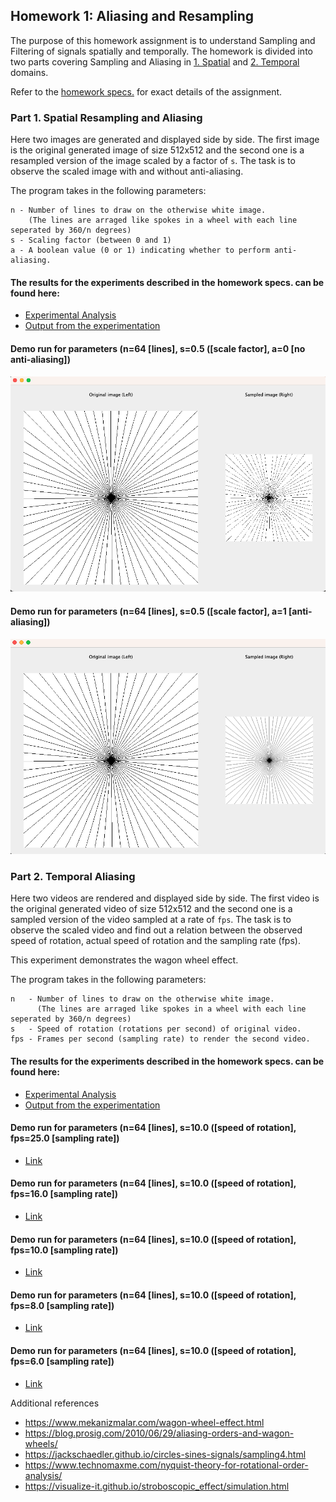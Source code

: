 ## Homework 1: Aliasing and Resampling ##

The purpose of this homework assignment is to understand Sampling and Filtering of signals
spatially and temporally. The homework is divided into two parts covering Sampling and
Aliasing in [1. Spatial](#part-1-spatial-resampling-and-aliasing) and [2. Temporal](#part-2-temporal-aliasing) domains.

Refer to the [homework specs.](Assignment%201%20-%20Description.pdf) for exact details of the assignment.

### Part 1. Spatial Resampling and Aliasing

Here two images are generated and displayed side by side. The first image is the original
generated image of size 512x512 and the second one is a resampled version of the image scaled
by a factor of ```s```. The task is to observe the scaled image with and without anti-aliasing.

The program takes in the following parameters:
```
n - Number of lines to draw on the otherwise white image.
    (The lines are arraged like spokes in a wheel with each line seperated by 360/n degrees) 
s - Scaling factor (between 0 and 1)
a - A boolean value (0 or 1) indicating whether to perform anti-aliasing.
```

#### The results for the experiments described in the homework specs. can be found here:
- [Experimental Analysis](https://docs.google.com/document/d/1Kwif_kYDHaFsFIYQtV6ImcbEmn2T79_qLTCSGNEbfuM/edit?usp=sharing)
- [Output from the experimentation](https://drive.google.com/drive/folders/1H_t-mGbfAKybV21AEpGd2UfQoU4a7v7r?usp=sharing)

#### Demo run for parameters (n=64 [lines], s=0.5 ([scale factor], a=0 [no anti-aliasing])

![demo without anti-aliasing](assets/sample-without-anti-aliasing.png)

#### Demo run for parameters (n=64 [lines], s=0.5 ([scale factor], a=1 [anti-aliasing])

![demo with anti-aliasing](assets/sample-with-anti-aliasing.png)

### Part 2. Temporal Aliasing

Here two videos are rendered and displayed side by side. The first video is the original
generated video of size 512x512 and the second one is a sampled version of the video sampled at a rate
of ```fps```. The task is to observe the scaled video and find out a relation between the observed speed of rotation,
actual speed of rotation and the sampling rate (fps).

This experiment demonstrates the wagon wheel effect.


The program takes in the following parameters:
```
n   - Number of lines to draw on the otherwise white image.
      (The lines are arraged like spokes in a wheel with each line seperated by 360/n degrees) 
s   - Speed of rotation (rotations per second) of original video.
fps - Frames per second (sampling rate) to render the second video.
```

#### The results for the experiments described in the homework specs. can be found here:
- [Experimental Analysis](https://docs.google.com/document/d/1Kwif_kYDHaFsFIYQtV6ImcbEmn2T79_qLTCSGNEbfuM/edit?usp=sharing)
- [Output from the experimentation](https://drive.google.com/drive/folders/1H_t-mGbfAKybV21AEpGd2UfQoU4a7v7r?usp=sharing)

#### Demo run for parameters (n=64 [lines], s=10.0 ([speed of rotation], fps=25.0 [sampling rate])
- [Link]()

#### Demo run for parameters (n=64 [lines], s=10.0 ([speed of rotation], fps=16.0 [sampling rate])
- [Link]()

#### Demo run for parameters (n=64 [lines], s=10.0 ([speed of rotation], fps=10.0 [sampling rate])
- [Link]()

#### Demo run for parameters (n=64 [lines], s=10.0 ([speed of rotation], fps=8.0 [sampling rate])
- [Link]()

#### Demo run for parameters (n=64 [lines], s=10.0 ([speed of rotation], fps=6.0 [sampling rate])
- [Link]()

Additional references
- https://www.mekanizmalar.com/wagon-wheel-effect.html
- https://blog.prosig.com/2010/06/29/aliasing-orders-and-wagon-wheels/
- https://jackschaedler.github.io/circles-sines-signals/sampling4.html
- https://www.technomaxme.com/nyquist-theory-for-rotational-order-analysis/
- https://visualize-it.github.io/stroboscopic_effect/simulation.html
